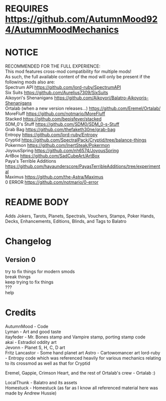 # REQUIRES https://github.com/AutumnMood924/AutumnMoodMechanics  
  
# NOTICE  
  
RECOMMENDED FOR THE FULL EXPERIENCE:  
This mod features cross-mod compatibility for multiple mods!  
As such, the full available content of the mod will only be present if the following mods also are:  
⁠Spectrum API https://github.com/lord-ruby/SpectrumAPI  
⁠Six Suits https://github.com/Aurelius7309/SixSuits  
Aikoyori's Shenanigans https://github.com/Aikoyori/Balatro-Aikoyoris-Shenanigans  
Ortalab (when a new version releases...) https://github.com/Eremel/Ortalab/  
MoreFluff https://github.com/notmario/MoreFluff  
Stacked https://github.com/bepisfever/stacked  
SDM_0's Stuff https://github.com/SDM0/SDM_0-s-Stuff  
Grab Bag https://github.com/thefaketh30ne/grab-bag  
Entropy https://github.com/lord-ruby/Entropy  
Cryptid https://github.com/SpectralPack/Cryptid/tree/balance-things  
Pokermon https://github.com/InertSteak/Pokermon  
JoyousSpring https://github.com/nh6574/JoyousSpring  
ArtBox https://github.com/SadCubeArt/ArtBox  
Paya's Terrible Additions https://github.com/hayaunderscore/PayasTerribleAdditions/tree/experimental  
Maximus https://github.com/the-Astra/Maximus  
0 ERROR https://github.com/notmario/0-error  
  
# README BODY  
  
Adds Jokers, Tarots, Planets, Spectrals, Vouchers, Stamps, Poker Hands, Decks, Enhancements, Editions, Blinds, and Tags to Balatro  
  
# Changelog  
## Version 0  
try to fix things for modern smods  
break things  
keep trying to fix things  
???  
help  
  
# Credits  
AutumnMood - Code  
Lyman - Art and good taste  
itayfeder - Mr. Bones stamp and Vampire stamp, porting stamp code  
akai - Estradiol oddity art  
Jevonn - Planet S, H, C, D art  
Fritz Lancastor - Some hand planet art
Astro - Cartowomancer art
lord-ruby - Entropy code which was referenced heavily for various mechanics relating to its crossmod as well as that for Cryptid
  
Eremel, Gappie, Crimson Heart, and the rest of Ortalab's crew - Ortalab :)  
  
LocalThunk - Balatro and its assets  
Homestuck - Homestuck (as far as I know all referenced material here was made by Andrew Hussie)  
  